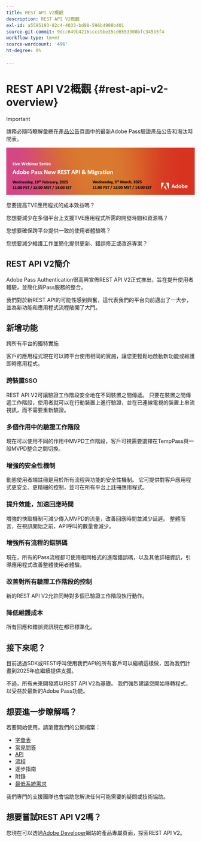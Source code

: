 ```yaml
---
title: REST API V2概觀
description: REST API V2概觀
exl-id: a5595193-82c4-4033-bd98-596b4908b401
source-git-commit: 9dcc649b4216cccc9be35cd6553308bfc345b5f4
workflow-type: tm+mt
source-wordcount: '496'
ht-degree: 0%

---
```


# REST API V2概觀 {#rest-api-v2-overview}

>[!IMPORTANT]
>
> 請務必隨時瞭解彙總在[產品公告](/help/authentication/product-announcements.md)頁面中的最新Adobe Pass驗證產品公告和淘汰時間表。

<a href="https://experienceleague.adobe.com/en/docs/pass/authentication/product-announcements">![直播網路研討會系列](/help/authentication/assets/rest-api-v2/live-webinar-series-banner.png)</a>

您要提高TVE應用程式的成本效益嗎？

您想要減少在多個平台上支援TVE應用程式所需的開發時間和資源嗎？

您想要確保跨平台提供一致的使用者體驗嗎？

您想要減少維護工作並簡化提供更新、錯誤修正或改進專案？

## REST API V2簡介

Adobe Pass Authentication很高興宣佈REST API V2正式推出，旨在提升使用者體驗，並簡化與Pass服務的整合。

我們對於新REST API的可能性感到興奮，這代表我們的平台向前邁出了一大步，並為新功能和應用程式流程敞開了大門。

## 新增功能

跨所有平台的獨特實施

客戶的應用程式現在可以跨平台使用相同的實施，讓您更輕鬆地啟動新功能或維護即時應用程式。

### 跨裝置SSO

REST API V2可讓驗證工作階段安全地在不同裝置之間傳遞。 只要在裝置之間傳遞工作階段，使用者就可以在行動裝置上進行驗證，並在已連線電視的裝置上串流視訊，而不需要重新驗證。

### 多個作用中的驗證工作階段

現在可以使用不同的作用中MVPD工作階段，客戶可視需要選擇在TempPass與一般MVPD整合之間切換。

### 增強的安全性機制

動態使用者端註冊是用於所有流程與功能的安全性機制。 它可提供對客戶應用程式更安全、更精細的控制，並可在所有平台上註冊應用程式。

### 提升效能，加速回應時間

增強的快取機制可減少傳入MVPD的流量，改善回應時間並減少延遲。 整體而言，在視訊開始之前，API呼叫的數量會減少。

### 增強所有流程的錯誤碼

現在，所有的Pass流程都可使用相同格式的進階錯誤碼，以及其他詳細資訊，引導應用程式改善整體使用者體驗。

### 改善對所有驗證工作階段的控制

新的REST API V2允許同時對多個已驗證工作階段執行動作。

### 降低維護成本

所有回應和錯誤資訊現在都已標準化。

## 接下來呢？

目前透過SDK或REST呼叫使用我們API的所有客戶可以繼續這樣做，因為我們計畫到2025年底繼續提供支援。

不過，所有未來開發將以REST API V2為基礎。 我們強烈建議您開始移轉程式，以受益於最新的Adobe Pass功能。

## 想要進一步瞭解嗎？

若要開始使用，請瀏覽我們的公開檔案：

- [字彙表](rest-api-v2-glossary.md)
- [常見問答](rest-api-v2-faqs.md)
- [API](apis/rest-api-v2-apis-overview.md)
- [流程](flows/rest-api-v2-flows-overview.md)
- 逐步指南
- 附錄
- [最低系統需求](/help/authentication/integration-guide-programmers/minimum-system-requirements.md)

我們專門的支援團隊也會協助您解決任何可能需要的疑問或技術協助。

## 想要嘗試REST API V2嗎？

您現在可以透過[Adobe Developer](https://developer.adobe.com/adobe-pass/)網站的產品專屬頁面，探索REST API V2。
